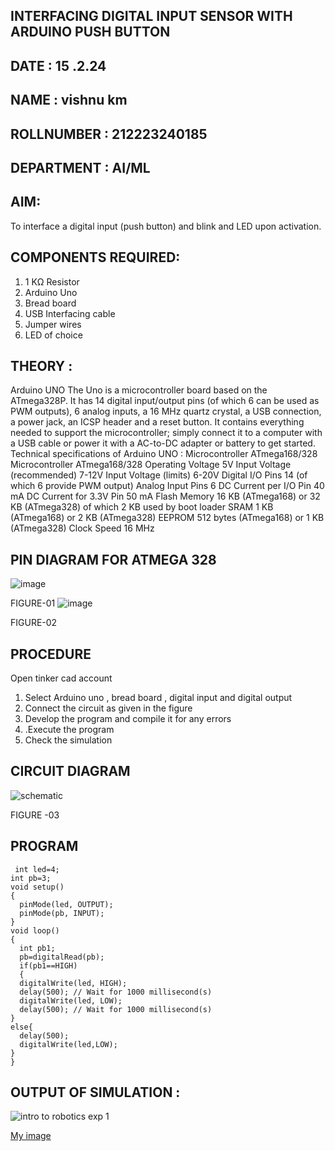 ## INTERFACING DIGITAL INPUT SENSOR WITH ARDUINO PUSH BUTTON
## DATE : 15 .2.24
## NAME : vishnu km																		             
## ROLLNUMBER : 212223240185
## DEPARTMENT : AI/ML


## AIM:
To interface a digital input (push button) and blink and LED upon activation.
## COMPONENTS REQUIRED:
1.	1 KΩ Resistor 
2.	Arduino Uno 
3.	Bread board 
4.	USB Interfacing cable 
5.	Jumper wires 
6.	LED of choice 
## THEORY :
Arduino UNO
 	  The Uno is a microcontroller board based on the ATmega328P. It has 14 digital input/output pins (of which 6 can be used as PWM outputs), 6 analog inputs, a 16 MHz quartz crystal, a USB connection, a power jack, an ICSP header and a reset button. It contains everything needed to support the microcontroller; simply connect it to a computer with a USB cable or power it with a AC-to-DC adapter or battery to get started.
	Technical specifications of Arduino UNO :
Microcontroller	ATmega168/328
Microcontroller	ATmega168/328
Operating Voltage	5V
Input Voltage (recommended)	7-12V
Input Voltage (limits)	6-20V
Digital I/O Pins	14 (of which 6 provide PWM output)
Analog Input Pins	6
DC Current per I/O Pin	40 mA
DC Current for 3.3V Pin	50 mA
Flash Memory	16 KB (ATmega168) or 32 KB (ATmega328) of which 2 KB used by boot loader
SRAM	1 KB (ATmega168) or 2 KB (ATmega328)
EEPROM	512 bytes (ATmega168) or 1 KB (ATmega328)
Clock Speed	16 MHz
## PIN DIAGRAM FOR ATMEGA 328
 
![image](https://user-images.githubusercontent.com/36288975/163530394-115baee4-7ed1-49fe-9cce-d7b625e11e85.png)

FIGURE-01
![image](https://user-images.githubusercontent.com/36288975/163530431-4d390e98-0942-42d8-95b8-f57d348e6ad8.png)

FIGURE-02
## PROCEDURE 
 Open tinker cad account 
1.	Select Arduino uno , bread board , digital input and digital output 
2.	Connect the circuit as given in the figure 
3.	Develop the program and compile it for any errors 
4.	 .Execute the program 
5.	Check the simulation 



## CIRCUIT DIAGRAM 




![schematic ](https://github.com/vishnukayyala/-INTERFACING-DIGITAL-INPUT-SENSOR-WITH-ARDUINO-PUSH-BUTTON-/assets/151489368/dc839f28-c780-4ddc-9e36-c489ae28fc2d)




FIGURE -03




## PROGRAM 
```
 int led=4;
int pb=3;
void setup()
{
  pinMode(led, OUTPUT);
  pinMode(pb, INPUT);
}
void loop()
{
  int pb1;
  pb=digitalRead(pb);
  if(pb1==HIGH)
  {
  digitalWrite(led, HIGH);
  delay(500); // Wait for 1000 millisecond(s)
  digitalWrite(led, LOW);
  delay(500); // Wait for 1000 millisecond(s)
}
else{
  delay(500);
  digitalWrite(led,LOW);
} 
}
```
## OUTPUT OF SIMULATION :
![intro to robotics exp 1](https://github.com/vishnukayyala/-INTERFACING-DIGITAL-INPUT-SENSOR-WITH-ARDUINO-PUSH-BUTTON-/assets/151489368/8d7ed110-66c6-44f2-9c3c-8f2084a30daf)



[My image](username.github.com/repository/img/image.jpg)

